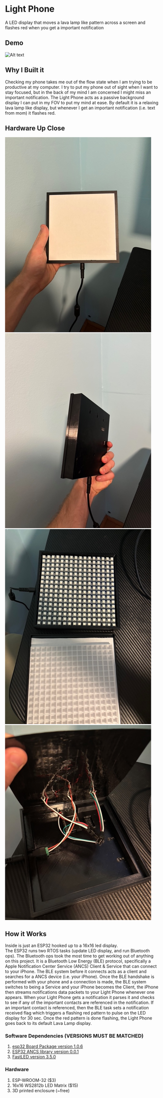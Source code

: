 # Light Phone
A LED display that moves a lava lamp like pattern across a screen and flashes red when you get a important notification 

## Demo 
![Alt text](./visuals/demo.gif)

## Why I Built it
Checking my phone takes me out of the flow state when I am trying to be productive at my computer.
I try to put my phone out of sight when I want to stay focused, but in the back of my mind I am concerned I might miss an important notification.
The Light Phone acts as a passive background display I can put in my FOV to put my mind at ease.
By default it is a relaxing lava lamp like display, but whenever I get an important notification (i.e. text from mom) it flashes red.

## Hardware Up Close
![Alt text](./visuals/front.jpg) 
![Alt text](./visuals/side.jpg) 
![Alt text](./visuals/leds.jpg) 
![Alt text](./visuals/inside.jpg) 

## How it Works
Inside is just an ESP32 hooked up to a 16x16 led display.  
The ESP32 runs two RTOS tasks (update LED display, and run Bluetooth ops). The Bluetooth ops took the most time to get working out of anything on this project.
It is a Bluetooth Low Energy (BLE) protocol, specifically a Apple Notification Center Service (ANCS) Client & Service that can connect to your iPhone.
The BLE system before it connects acts as a client and searches for a ANCS device (i.e. your iPhone). Once the BLE handshake is performed with your phone and a connection is made,
the BLE system switches to being a Service and your iPhone becomes the Client, the iPhone then streams notifications data packets to your Light Phone whenever one appears.
When your Light Phone gets a notification it parses it and checks to see if any of the important contacts are referenced in the notification. If an important contact is referenced,
then the BLE task sets a notification received flag which triggers a flashing red pattern to pulse on the LED display for 30 sec. Once the red pattern is done flashing,
the Light Phone goes back to its default Lava Lamp display.

### Software Dependencies (VERSIONS MUST BE MATCHED)
1. [esp32 Board Package version 1.0.6](https://github.com/espressif/arduino-esp32/releases/tag/1.0.6)
2. [ESP32 ANCS library version 0.0.1](https://github.com/Smartphone-Companions/ESP32-ANCS-Notifications/releases/tag/v0.0.1)
3. [FastLED version 3.5.0](https://github.com/FastLED/FastLED/releases/tag/3.5.0)

### Hardware
1. ESP-WROOM-32 ($3)
2. 16x16 WS2812b LED Matrix ($15)
3. 3D printed enclosure (~free)
